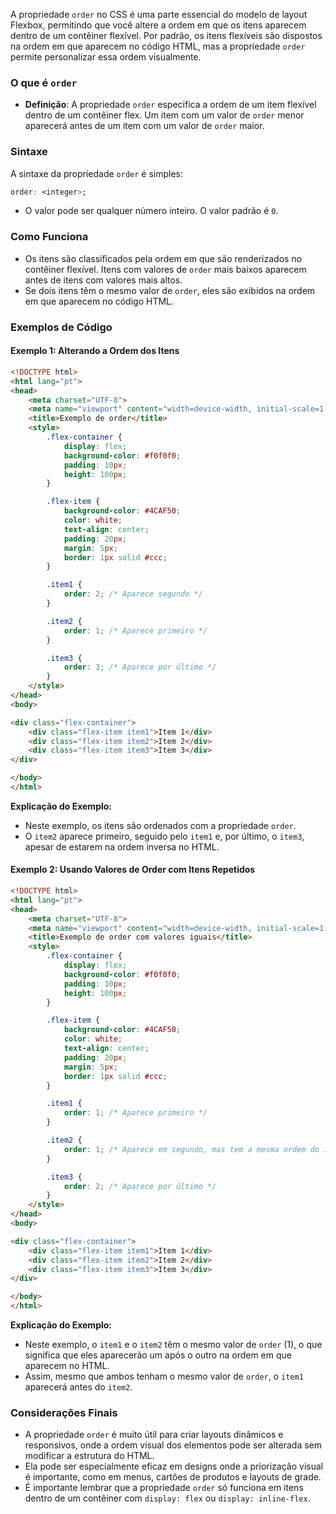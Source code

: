 A propriedade `order` no CSS é uma parte essencial do modelo de layout Flexbox, permitindo que você altere a ordem em que os itens aparecem dentro de um contêiner flexível. Por padrão, os itens flexíveis são dispostos na ordem em que aparecem no código HTML, mas a propriedade `order` permite personalizar essa ordem visualmente.

### O que é `order`

- **Definição**: A propriedade `order` especifica a ordem de um item flexível dentro de um contêiner flex. Um item com um valor de `order` menor aparecerá antes de um item com um valor de `order` maior.

### Sintaxe

A sintaxe da propriedade `order` é simples:

```css
order: <integer>;
```

- O valor pode ser qualquer número inteiro. O valor padrão é `0`.

### Como Funciona

- Os itens são classificados pela ordem em que são renderizados no contêiner flexível. Itens com valores de `order` mais baixos aparecem antes de itens com valores mais altos.
- Se dois itens têm o mesmo valor de `order`, eles são exibidos na ordem em que aparecem no código HTML.

### Exemplos de Código

#### Exemplo 1: Alterando a Ordem dos Itens

```html
<!DOCTYPE html>
<html lang="pt">
<head>
    <meta charset="UTF-8">
    <meta name="viewport" content="width=device-width, initial-scale=1.0">
    <title>Exemplo de order</title>
    <style>
        .flex-container {
            display: flex;
            background-color: #f0f0f0;
            padding: 10px;
            height: 100px;
        }

        .flex-item {
            background-color: #4CAF50;
            color: white;
            text-align: center;
            padding: 20px;
            margin: 5px;
            border: 1px solid #ccc;
        }

        .item1 {
            order: 2; /* Aparece segundo */
        }

        .item2 {
            order: 1; /* Aparece primeiro */
        }

        .item3 {
            order: 3; /* Aparece por último */
        }
    </style>
</head>
<body>

<div class="flex-container">
    <div class="flex-item item1">Item 1</div>
    <div class="flex-item item2">Item 2</div>
    <div class="flex-item item3">Item 3</div>
</div>

</body>
</html>
```

**Explicação do Exemplo:**
- Neste exemplo, os itens são ordenados com a propriedade `order`.
- O `item2` aparece primeiro, seguido pelo `item1` e, por último, o `item3`, apesar de estarem na ordem inversa no HTML.

#### Exemplo 2: Usando Valores de Order com Itens Repetidos

```html
<!DOCTYPE html>
<html lang="pt">
<head>
    <meta charset="UTF-8">
    <meta name="viewport" content="width=device-width, initial-scale=1.0">
    <title>Exemplo de order com valores iguais</title>
    <style>
        .flex-container {
            display: flex;
            background-color: #f0f0f0;
            padding: 10px;
            height: 100px;
        }

        .flex-item {
            background-color: #4CAF50;
            color: white;
            text-align: center;
            padding: 20px;
            margin: 5px;
            border: 1px solid #ccc;
        }

        .item1 {
            order: 1; /* Aparece primeiro */
        }

        .item2 {
            order: 1; /* Aparece em segundo, mas tem a mesma ordem do item1 */
        }

        .item3 {
            order: 2; /* Aparece por último */
        }
    </style>
</head>
<body>

<div class="flex-container">
    <div class="flex-item item1">Item 1</div>
    <div class="flex-item item2">Item 2</div>
    <div class="flex-item item3">Item 3</div>
</div>

</body>
</html>
```

**Explicação do Exemplo:**
- Neste exemplo, o `item1` e o `item2` têm o mesmo valor de `order` (1), o que significa que eles aparecerão um após o outro na ordem em que aparecem no HTML.
- Assim, mesmo que ambos tenham o mesmo valor de `order`, o `item1` aparecerá antes do `item2`.

### Considerações Finais

- A propriedade `order` é muito útil para criar layouts dinâmicos e responsivos, onde a ordem visual dos elementos pode ser alterada sem modificar a estrutura do HTML.
- Ela pode ser especialmente eficaz em designs onde a priorização visual é importante, como em menus, cartões de produtos e layouts de grade.
- É importante lembrar que a propriedade `order` só funciona em itens dentro de um contêiner com `display: flex` ou `display: inline-flex`.